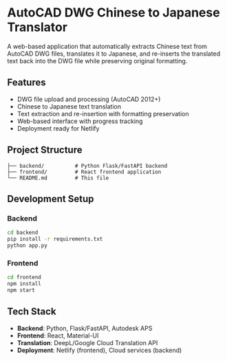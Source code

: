 # AutoCAD DWG Chinese to Japanese Translator

A web-based application that automatically extracts Chinese text from AutoCAD DWG files, translates it to Japanese, and re-inserts the translated text back into the DWG file while preserving original formatting.

## Features

- DWG file upload and processing (AutoCAD 2012+)
- Chinese to Japanese text translation
- Text extraction and re-insertion with formatting preservation
- Web-based interface with progress tracking
- Deployment ready for Netlify

## Project Structure

```
├── backend/          # Python Flask/FastAPI backend
├── frontend/         # React frontend application
└── README.md         # This file
```

## Development Setup

### Backend
```bash
cd backend
pip install -r requirements.txt
python app.py
```

### Frontend
```bash
cd frontend
npm install
npm start
```

## Tech Stack

- **Backend**: Python, Flask/FastAPI, Autodesk APS
- **Frontend**: React, Material-UI
- **Translation**: DeepL/Google Cloud Translation API
- **Deployment**: Netlify (frontend), Cloud services (backend)